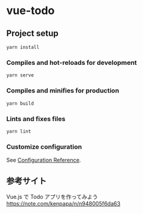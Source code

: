 # vue-todo

## Project setup

```
yarn install
```

### Compiles and hot-reloads for development

```
yarn serve
```

### Compiles and minifies for production

```
yarn build
```

### Lints and fixes files

```
yarn lint
```

### Customize configuration

See [Configuration Reference](https://cli.vuejs.org/config/).

## 参考サイト

Vue.js で Todo アプリを作ってみよう
https://note.com/kenpapa/n/n948005f6da63
